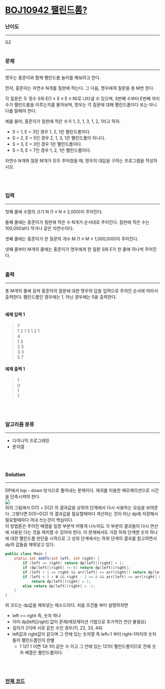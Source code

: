 # [BOJ10942 팰린드롬?](https://www.acmicpc.net/problem/10942)

### 난이도

***
G2
<br><br>

### 문제

***
명우는 홍준이와 함께 팰린드롬 놀이를 해보려고 한다.

먼저, 홍준이는 자연수 N개를 칠판에 적는다. 그 다음, 명우에게 질문을 총 M번 한다.

각 질문은 두 정수 S와 E(1 ≤ S ≤ E ≤ N)로 나타낼 수 있으며, S번째 수부터 E번째 까지 수가 팰린드롬을 이루는지를 물어보며, 명우는 각 질문에 대해 팰린드롬이다 또는 아니다를 말해야 한다.

예를 들어, 홍준이가 칠판에 적은 수가 1, 2, 1, 3, 1, 2, 1라고 하자.

* S = 1, E = 3인 경우 1, 2, 1은 팰린드롬이다.
* S = 2, E = 5인 경우 2, 1, 3, 1은 팰린드롬이 아니다.
* S = 3, E = 3인 경우 1은 팰린드롬이다.
* S = 5, E = 7인 경우 1, 2, 1은 팰린드롬이다.

자연수 N개와 질문 M개가 모두 주어졌을 때, 명우의 대답을 구하는 프로그램을 작성하시오.

<br><br>

### 입력

***
첫째 줄에 수열의 크기 N (1 ≤ N ≤ 2,000)이 주어진다.

둘째 줄에는 홍준이가 칠판에 적은 수 N개가 순서대로 주어진다. 칠판에 적은 수는 100,000보다 작거나 같은 자연수이다.

셋째 줄에는 홍준이가 한 질문의 개수 M (1 ≤ M ≤ 1,000,000)이 주어진다.

넷째 줄부터 M개의 줄에는 홍준이가 명우에게 한 질문 S와 E가 한 줄에 하나씩 주어진다.
<br><br>

### 출력

***
총 M개의 줄에 걸쳐 홍준이의 질문에 대한 명우의 답을 입력으로 주어진 순서에 따라서 출력한다. 팰린드롬인 경우에는 1, 아닌 경우에는 0을 출력한다.
<br><br>

#### 예제 입력 1

> 7     
1 2 1 3 1 2 1       
4       
1 3     
2 5     
3 3     
5 7

#### 예제 출력 1

> 1     
0       
1       
1

<br><br>

### 알고리즘 분류

***

* 다이나믹 프로그래밍
* 문자열

<br><br>

### Solution

***

DP에서 top - down 방식으로 풀어내는 문제이다. 재귀를 이용한 메모제이션으로 시간을 단축시켜야 한다.       
![](https://t1.daumcdn.net/cfile/tistory/99C26D4F5ECE570C38)        
위의 그림에서 D(1) + D(2) 의 결과값을 상위의 단계에서 다시 사용하는 모습을 보여준다. 그렇다면 D(1)+D(2) 의 결과값을 필요할때마다 계산하는 것이 아닌 dp에 저장해서 필요할때마다 꺼내 쓰는것이
핵심이다.       
이 방법론은 주어진 배열을 일정 부분씩 어떻게 나누어도 각 부분의 결과들이 다시 연산에 사용된 다는 것을 캐치할 수 있어야 한다. 이 문제에서도 가장 하위 단계엔 숫자 하나에 대한 팰린드롬 판단을 시작으로 그 상위
단계에서는 하위 단계의 결과를 참고하면서 dp의 값들을 채워넣고 있다.

```java
public class Main {
    static int doDFS(int left, int right) {
        if (left == right) return dp[left][right] = 1;
        if (dp[left][right] != 0) return dp[left][right];
        if (left + 1 == right && arr[left] == arr[right]) return dp[left][right] = 1;
        if (left + 1 < N && right - 1 >= 0 && arr[left] == arr[right] && doDFS(left + 1, right - 1) == 1)
            return dp[left][right] = 1;
        else return dp[left][right] = -1;
    }
}
```

위 코드는 dp값을 채워넣는 메소드이다. 처음 조건들 부터 설명하자면

* left == right 즉, 숫자 하나
* 이미 dp[left][right] 값이 존재(메모제이션 기법으로 추가적인 연산 불필요)
* 길이가 2이며 서로 같은 수인 경우(11, 22, 33, 44)
* left값과 right값이 같으며 그 안에 있는 숫자열 즉 left+1 부터 right-1까지의 숫자들이 팰린드롬인지 판별
    * 1 121 1 이면 1과 1이 같은 수 이고 그 안에 있는 121이 팰린드롬이므로 전체 숫자 배열은 팰린드롬이다.
  


<br><br>

### [전체 코드](https://github.com/Jungmin-Seo0527/CodingTest/blob/main/src/dp/BOJ10942_팰린드롬.java)
